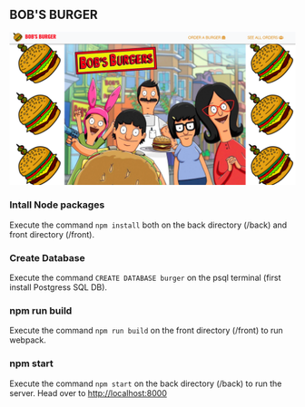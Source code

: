 ## BOB'S BURGER
![Screenshot of Bob's BUrger](./back/public/img/Screenshot.png)

### Intall Node packages
Execute the command `npm install`  both on the back directory (/back) and front directory (/front).

### Create Database
Execute the command `CREATE DATABASE burger` on the psql terminal (first install Postgress SQL DB).

### npm run build
Execute the command `npm run build` on the front directory (/front) to run webpack.

### npm start
Execute the command `npm start` on the back directory (/back) to run the server. Head over to [http://localhost:8000](http://localhost:8000)





